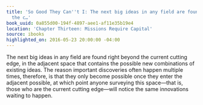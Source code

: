 ```yaml
---
title: 'So Good They Can''t I: The next big ideas in any field are found right beyond
  the c…'
book_uuid: 0a855d00-194f-4897-aee1-af11e35b19e4
location: 'Chapter Thirteen: Missions Require Capital'
source: ibooks
highlighted_on: 2016-05-23 20:00:00 -04:00
---
```


The next big ideas in any field are found right beyond the current cutting edge, in the adjacent space that contains the possible new combinations of existing ideas. The reason important discoveries often happen multiple times, therefore, is that they only become possible once they enter the adjacent possible, at which point anyone surveying this space—that is, those who are the current cutting edge—will notice the same innovations waiting to happen.
